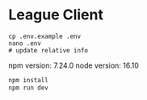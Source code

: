 # League Client

```
cp .env.example .env
nano .env
# update relative info
```

npm version: 7.24.0
node version: 16.10

```bash
npm install
npm run dev
```
